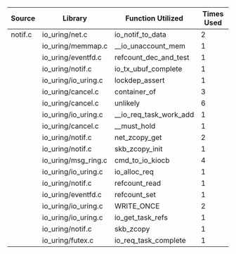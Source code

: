 | Source | Library | Function Utilized | Times Used |
|--------|---------|-------------------|------------|
| notif.c | io_uring/net.c | io_notif_to_data | 2 |
| | io_uring/memmap.c | __io_unaccount_mem | 1 |
| | io_uring/eventfd.c | refcount_dec_and_test | 1 |
| | io_uring/notif.c | io_tx_ubuf_complete | 1 |
| | io_uring/io_uring.c | lockdep_assert | 1 |
| | io_uring/cancel.c | container_of | 3 |
| | io_uring/cancel.c | unlikely | 6 |
| | io_uring/io_uring.c | __io_req_task_work_add | 1 |
| | io_uring/cancel.c | __must_hold | 1 |
| | io_uring/notif.c | net_zcopy_get | 2 |
| | io_uring/notif.c | skb_zcopy_init | 1 |
| | io_uring/msg_ring.c | cmd_to_io_kiocb | 4 |
| | io_uring/io_uring.c | io_alloc_req | 1 |
| | io_uring/notif.c | refcount_read | 1 |
| | io_uring/eventfd.c | refcount_set | 1 |
| | io_uring/io_uring.c | WRITE_ONCE | 2 |
| | io_uring/io_uring.c | io_get_task_refs | 1 |
| | io_uring/notif.c | skb_zcopy | 1 |
| | io_uring/futex.c | io_req_task_complete | 1 |